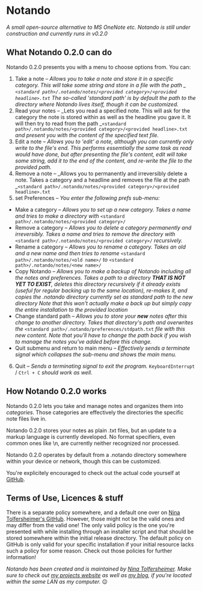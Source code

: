 # Notando
_A small open-source alternative to MS OneNote etc. Notando is still under construction and currently runs in v0.2.0_

## What Notando 0.2.0 can do
Notando 0.2.0 presents you with a menu to choose options from. You can:

1. Take a note – _Allows you to take a note and store it in a specific category. This will take some string and store in a file with the path _ ```<standard path>/.notando/notes/<provided category>/<provided headline>.txt```
The so-called 'standard path' is by default the path to the directory where Notando lives itself, though it can be customized._
2. Read your notes – _Lets you read a specified note. This will ask for the category the note is stored within as well as the headline you gave it. It will then try to read from the path _```<standard path>/.notando/notes/<provided category>/<provided headline>.txt```
_and present you with the content of the specified text file._
3. Edit a note – _Allows you to 'edit' a note, although you can currently only write to the file's end. This performs essemtially the same task as read would have done, but after presenting the file's content, edit will take some string, add it to the end of the content, and re-write the file to the provided path._
4. Remove a note – _Allows you to permanently and irreversibly delete a note. Takes a category and a headline and removes the file at the path _```<standard path>/.notando/notes/<provided category>/<provided headline>.txt```
5. set Preferences – _You enter the following prefs sub-menu:_
  * Make a category – _Allows you to set up a new category. Takes a name and tries to make a directory with_ ```<standard path>/.notando/notes/<provided category>/```
  * Remove a category – _Allows you to delete a category permanently and irreversibly. Takes a name and tries to remove the directory with_ ```<standard path>/.notando/notes/<provided category>/``` _recursively._
  * Rename a category – _Allows you to rename a category. Takes an old and a new name and then tries to rename_ ```<standard path>/.notando/notes/<old name>/``` _to_ ```<standard path>/.notando/notes/<new name>/``` 
  * Copy Notando – _Allows you to make a backup of Notando including all the notes and preferences. Takes a path to a directory **THAT IS NOT YET TO EXIST**, deletes this directory recursively if it already exists (useful for regular backing up to the same location), re-makes it, and copies the .notando directory currently set as standard path to the new directory_
_Note that this won't actually make a back up but simply copy the entire installation to the provided location_
  * Change standard path – _Allows you to store your **new** notes after this change to another directory. Takes that directory's path and overwrites the_ ```<standard path>/.notando/preferences/stdpath.txt``` _file with this new content. Note that you'll have to change the path back if you wish to manage the notes you've added before this change._ 
  * Quit submenu and return to main menu – _Effectively sends a terminate signal which collapses the sub-menu and shows the main menu._
6. Quit – _Sends a terminating signal to exit the program._ `KeyboardInterrupt` / `Ctrl + C` _should work as well._

## How Notando 0.2.0 works
Notando 0.2.0 lets you take and manage notes and organizes them into _categories_. Those categories are effectively the directories the specific note files live in.

Notando 0.2.0 stores your notes as plain .txt files, but an update to a markup language is currently developed. No format specifiers, even common ones like \n, are currently neither recognized nor processed.

Notando 0.2.0 operates by default from a .notando directory somewhere within your device or network, though this can be customized.

You're explicitely encouraged to check out the actual code yourself at [GitHub](https://github.com/NinaTolfersheimer/Notando/).

## Terms of Use, Licences & stuff
There is a separate policy somewhere, and a default one over on [Nina Tolfersheimer's GitHub](https://github.com/NinaTolfersheimer/Notando/). However, those might not be the valid ones and may differ from the valid one! The only valid policy is the one you're presented with while installing through an installer script and that should be stored somewhere within the initial release directory. The default policy on GitHub is only valid for your specific installation if your initial resource lacks such a policy for some reason.
Check out those policies for further information!


_Notando has been created and is maintained by [Nina Tolfersheimer](https://github.com/NinaTolfersheimer). Make sure to check out [my projects website](https://ninatolfersheimer.github.io) as well as [my blog](http://raspberrypi), if you're located within the same LAN as my computer._ :wink:
